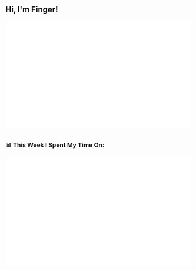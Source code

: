 <h2> Hi, I'm Finger!</h2>

<img align="right" src="https://raw.githubusercontent.com/spianmo/github-stats/master/generated/overview.svg#gh-light-mode-only">

<!-- <img align="right" height="160em" src="https://github-readme-stats-eight-theta.vercel.app/api/top-langs/?username=spianmo&layout=compact&langs_count=8&theme=algolia"/>	 -->
	
```go
package main

type Me struct {
	Name   string
	Job    string
	Code   string
	Skills string
}

func main() {
	me := &Me{
		Name:   "Finger",
		Job:    "Client-side Engineer",
		Code:   "Java and C++ and Others",
		Skills: "Android Security NLP ^o^",
	}
	_ = me
}
```


<h3>📊 This Week I Spent My Time On:</h3>
<img align='right' src="https://raw.githubusercontent.com/spianmo/github-stats/master/generated/languages.svg#gh-light-mode-only">

<!--START_SECTION:waka-->

```text
Java                   20 hrs 54 mins  ████████████████▓░░░░░░░░   66.84 %
Kotlin                 4 hrs 15 mins   ███▒░░░░░░░░░░░░░░░░░░░░░   13.60 %
XML                    2 hrs 43 mins   ██▒░░░░░░░░░░░░░░░░░░░░░░   08.71 %
Properties             1 hr 12 mins    █░░░░░░░░░░░░░░░░░░░░░░░░   03.87 %
Groovy                 1 hr 10 mins    █░░░░░░░░░░░░░░░░░░░░░░░░   03.75 %
Gradle                 29 mins         ▒░░░░░░░░░░░░░░░░░░░░░░░░   01.56 %
```

<!--END_SECTION:waka-->
